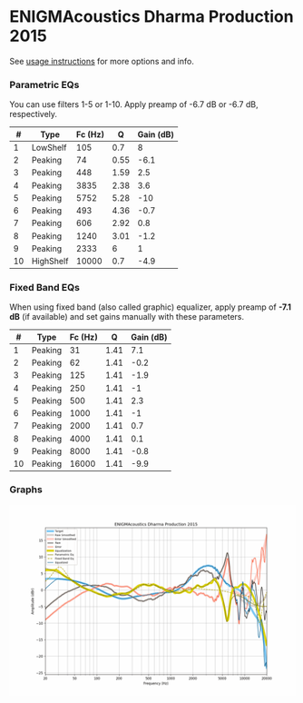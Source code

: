 # ENIGMAcoustics Dharma Production 2015
See [usage instructions](https://github.com/jaakkopasanen/AutoEq#usage) for more options and info.

### Parametric EQs
You can use filters 1-5 or 1-10. Apply preamp of -6.7 dB or -6.7 dB, respectively.

|   # | Type      |   Fc (Hz) |    Q |   Gain (dB) |
|-----|-----------|-----------|------|-------------|
|   1 | LowShelf  |       105 | 0.7  |         8   |
|   2 | Peaking   |        74 | 0.55 |        -6.1 |
|   3 | Peaking   |       448 | 1.59 |         2.5 |
|   4 | Peaking   |      3835 | 2.38 |         3.6 |
|   5 | Peaking   |      5752 | 5.28 |       -10   |
|   6 | Peaking   |       493 | 4.36 |        -0.7 |
|   7 | Peaking   |       606 | 2.92 |         0.8 |
|   8 | Peaking   |      1240 | 3.01 |        -1.2 |
|   9 | Peaking   |      2333 | 6    |         1   |
|  10 | HighShelf |     10000 | 0.7  |        -4.9 |

### Fixed Band EQs
When using fixed band (also called graphic) equalizer, apply preamp of **-7.1 dB** (if available) and set gains manually with these parameters.

|   # | Type    |   Fc (Hz) |    Q |   Gain (dB) |
|-----|---------|-----------|------|-------------|
|   1 | Peaking |        31 | 1.41 |         7.1 |
|   2 | Peaking |        62 | 1.41 |        -0.2 |
|   3 | Peaking |       125 | 1.41 |        -1.9 |
|   4 | Peaking |       250 | 1.41 |        -1   |
|   5 | Peaking |       500 | 1.41 |         2.3 |
|   6 | Peaking |      1000 | 1.41 |        -1   |
|   7 | Peaking |      2000 | 1.41 |         0.7 |
|   8 | Peaking |      4000 | 1.41 |         0.1 |
|   9 | Peaking |      8000 | 1.41 |        -0.8 |
|  10 | Peaking |     16000 | 1.41 |        -9.9 |

### Graphs
![](./ENIGMAcoustics%20Dharma%20Production%202015.png)
